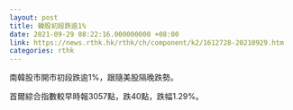 ```yaml
---
layout: post
title: 韓股初段跌逾1%
date: 2021-09-29 08:22:16.000000000 +08:00
link: https://news.rthk.hk/rthk/ch/component/k2/1612728-20210929.htm
categories: rthk
---
```


南韓股市開市初段跌逾1%，跟隨美股隔晚跌勢。

首爾綜合指數較早時報3057點，跌40點，跌幅1.29%。
